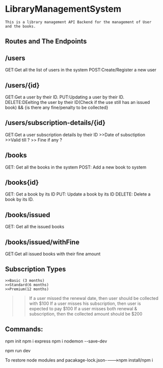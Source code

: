 # LibraryManagementSystem
    
    This is a library management API Backend for the management of User and the books.

## Routes and The Endpoints

## /users
GET:Get all the list of users in the system
POST:Create/Register a new user

## /users/{id}
GET:Get a user by their ID.
PUT:Updating a user by their ID.
DELETE:DEelting the user by their ID(Check if the use still has an issued book) && {is there any fine/penalty to be collected}

## /users/subscription-details/{id}

GET:Get a user subscription details by their ID
        >>Date of subsctiption
        >>Valid till ?
        >> Fine if any ?
    
## /books
GET: Get all the books in the system
POST: Add a new book to system

## /books{id}
GET: Get a book by its ID
PUT: Update a book by its ID
DELETE: Delete a book by its ID.

## /books/issued
GET: Get all the issued books

## /books/issued/withFine
GET:Get all issued books with their fine amount

## Subscription Types
    >>Basic (3 months)
    >>Standard(6 months)
    >>Premium(12 months)

>> If a user missed the renewal date, then user should be collected with $100
>> If a user misses his subscription, then user is expected to pay $100
>> If a user misses both renewal & subscription, then the collected amount should be $200 

## Commands:
npm init
npm i express
npm i nodemon --save-dev

npm run dev

To restore node modules and pacakage-lock.json---->npm install/npm i